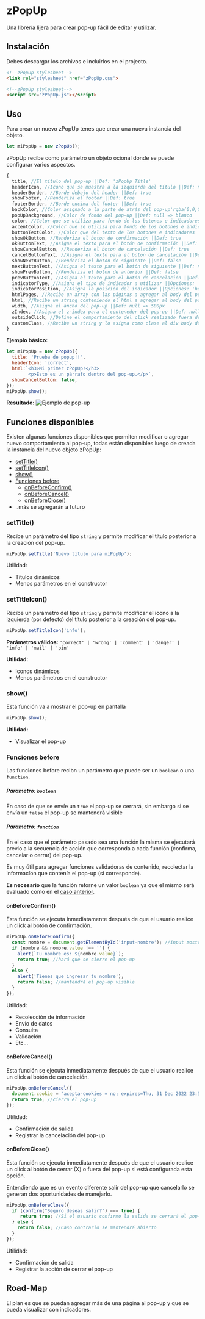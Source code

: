 # zPopUp

Una librería lijera para crear pop-up fácil de editar y utilizar.

## Instalación

Debes descargar los archivos e incluirlos en el projecto.

``` html
<!--zPopUp stylesheet-->
<link rel="stylesheet" href="zPopUp.css">
```

``` html
<!--zPopUp stylesheet-->
<script src="zPopUp.js"></script>
```

## Uso

Para crear un nuevo zPopUp tenes que crear una nueva instancia del objeto.

``` javascript
let miPopUp = new zPopUp();
```

zPopUp recibe como parámetro un objeto ocional donde se puede configurar varios aspectos.

``` javascript
{
  title, //El título del pop-up ||Def: 'zPopUp Title'
  headerIcon, //Icono que se muestra a la izquierda del título ||Def: null
  headerBorder, //Borde debajo del header ||Def: true
  showFooter, //Renderiza el footer ||Def: true
  footerBorder, //Borde encima del footer ||Def: true
  backColor, //Color asignado a la parte de atrás del pop-up'rgba(0,0,0,.4)'
  popUpBackground, //Color de fondo del pop-up ||Def: null => blanco
  color, //Color que se utiliza para fondo de los botones e indicadores ||Def: null => #a88fcf
  accentColor, //Color que se utiliza para fondo de los botones e indicadores activos ||Def: null => #792d83
  buttonTextColor, //Color que del texto de los botones e indicadores ||Def: null => blanco
  showOkButton, //Renderiza el boton de confirmación ||Def: true
  okButtonText, //Asigna el texto para el botón de confirmación ||Def: null => 'OK'
  showCancelButton, //Renderiza el boton de cancelación ||Def: true
  cancelButtonText, //Asigna el texto para el botón de cancelación ||Def: null => 'CANCEL'
  showNextButton, //Renderiza el boton de siguiente ||Def: false
  nextButtonText, //Asigna el texto para el botón de siguiente ||Def: null => '>'
  showPrevButton, //Renderiza el boton de anterior ||Def: false
  prevButtonText, //Asigna el texto para el botón de cancelación ||Def: null => '<'
  indicatorType, //Asigna el tipo de indicador a utilizar ||Opciones: 'none'* | 'dot' | 'dash' | 'number'
  indicatorPosition, //Asigna la posición del indicador ||Opciones: 'header'* | 'footer'
  htmlPages, //Recibe un array con las páginas a agregar al body del pop-up ||Def: []
  html, //Recibe un string conteniendo el html a agregar al body del pop-up ||Def: ''
  width, //Asigna el ancho del pop-up ||Def: null => 500px
  zIndex, //Asigna el z-index para el contenedor del pop-up ||Def: null => '999999'
  outsideClick, //Define el comportamiento del click realizado fuera del área del pop-up ||Opciones: 'exit'* | 'none'
  customClass, //Recibe un string y lo asigna como clase al div body del pop-up ||Def: ''
}
```

**Ejemplo básico:**

``` javascript
let miPopUp = new zPopUp({
  title: 'Prueba de popup!!',
  headerIcon: 'correct',
  html:`<h3>Mi primer zPopUp!</h3>
        <p>Esto es un párrafo dentro del pop-up.</p>`,
  showCancelButton: false,
});
miPopUp.show();
```
**Resultado:**
![Ejemplo de pop-up](/assets/doc/pp-demo1.png)

## Funciones disponibles

Existen algunas funciones disponibles que permiten modificar o agregar nuevo comportamiento al pop-up, 
todas están disponibles luego de creada la instancia del nuevo objeto zPopUp:
* [setTitle()](#settitle)
* [setTitleIcon()](#settitleicon)
* [show()](#show)
* [Funciones before](#funciones-before)
  * [onBeforeConfirm()](#onbeforeconfirm)
  * [onBeforeCancel()](#onbeforecancel)
  * [onBeforeClose()](#onbeforeclose)
* ..más se agregarán a futuro

### setTitle()

Recibe un parámetro del tipo `string` y permite modificar el título posterior a la creación del pop-up.
``` javascript
miPopUp.setTitle('Nuevo título para miPopUp');
```
Utilidad:
* Títulos dinámicos
* Menos parámetros en el constructor

### setTitleIcon()

Recibe un parámetro del tipo `string` y permite modificar el icono a la izquierda (por defecto) del título posterior a la creación del pop-up.
``` javascript
miPopUp.setTitleIcon('info');
```
**Parámetros válidos:** `'correct' | 'wrong' | 'comment' | 'danger' | 'info' | 'mail' | 'pin'`

**Utilidad:**
* Iconos dinámicos
* Menos parámetros en el constructor


### show()

Esta función va a mostrar el pop-up en pantalla
``` javascript
miPopUp.show();
```
**Utilidad:**
* Visualizar el pop-up


### Funciones before

Las funciones before recibn un parámetro que puede ser un `boolean` o una `function`.

##### Parametro: `boolean`

En caso de que se envíe un `true` el pop-up se cerrará, sin embargo si se envía un `false` el pop-up se mantendrá visible

##### Parametro: `function`

En el caso que el parámetro pasado sea una función la misma se ejecutará previo a la secuencia de acción 
que corresponda a cada función (confirma, cancelar o cerrar) del pop-up.

Es muy útil para agregar funciones validadoras de contenido, recolectar la informacíon que contenía el pop-up (si corresponde).

**Es necesario** que la función retorne un valor `boolean` ya que el mismo será evaluado como en el [caso anterior](#parametro-boolean).

#### onBeforeConfirm()

Esta función se ejecuta inmediatamente después de que el usuario realice un click al botón de confirmación.
``` javascript
miPopUp.onBeforeConfirm({
  const nombre = document.getElementById('input-nombre'); //input mostrado en el pop-up para que el usuario complete con su nombre
  if (nombre && nombre.value !== '') {
    alert(`Tu nombre es: ${nombre.value}`);
    return true; //hará que se cierre el pop-up
  }
  else {
    alert('Tienes que ingresar tu nombre');
    return false; //mantendrá el pop-up visible
  }
});
```
Utilidad:
* Recolección de información
* Envío de datos
* Consulta
* Validación
* Etc...



#### onBeforeCancel()

Esta función se ejecuta inmediatamente después de que el usuario realice un click al botón de cancelación.
``` javascript
miPopUp.onBeforeCancel({
  document.cookie = "acepta-cookies = no; expires=Thu, 31 Dec 2022 23:59:59 UTC"; //registra la cancelación del pop-up
  return true; //cierra el pop-up
});
```
Utilidad:
* Confirmación de salida
* Registrar la cancelación del pop-up

#### onBeforeClose()

Esta función se ejecuta inmediatamente después de que el usuario realice un click al botón de cerrar (X) o fuera del pop-up si está configurada esta opción.

Entendiendo que es un evento diferente salir del pop-up que cancelarlo se generan dos oportunidades de manejarlo.
``` javascript
miPopUp.onBeforeClose({
  if (confirm("Seguro deseas salir?") === true) {
     return true; //Si el usuario confirmo la salida se cerrará el pop-up
  } else {
    return false; //Caso contrario se mantendrá abierto
  }
});
```
Utilidad:
* Confirmación de salida
* Registrar la acción de cerrar el pop-up

## Road-Map

El plan es que se puedan agregar más de una página al pop-up y que se pueda visualizar con indicadores.

